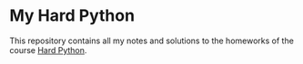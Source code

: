 # My Hard Python
This repository contains all my notes and solutions to the homeworks of the course [Hard Python](https://github.com/Enkkfull/hard-python).
